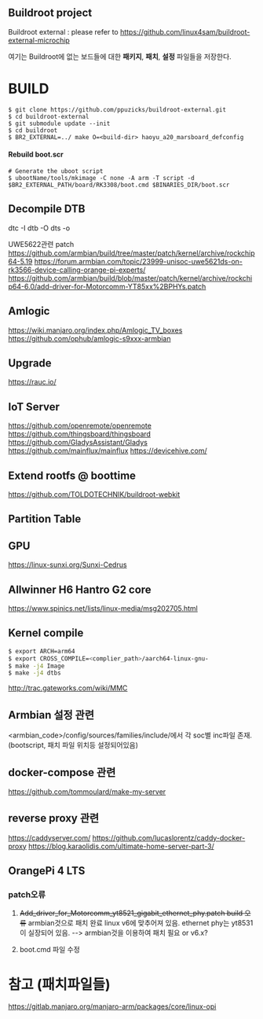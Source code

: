 ## Buildroot project

Buildroot external : please refer to https://github.com/linux4sam/buildroot-external-microchip

여기는 Buildroot에 없는 보드들에 대한 **패키지**, **패치**, **설정** 파일들을 저장한다.

# BUILD
``` shell
$ git clone https://github.com/ppuzicks/buildroot-external.git
$ cd buildroot-external
$ git submodule update --init
$ cd buildroot
$ BR2_EXTERNAL=../ make O=<build-dir> haoyu_a20_marsboard_defconfig
```

#### Rebuild boot.scr
``` shell
# Generate the uboot script
$ ubootName/tools/mkimage -C none -A arm -T script -d $BR2_EXTERNAL_PATH/board/RK3308/boot.cmd $BINARIES_DIR/boot.scr
```

## Decompile DTB
dtc -I dtb -O dts <your DTB> -o <dts filename>

UWE5622관련 patch
https://github.com/armbian/build/tree/master/patch/kernel/archive/rockchip64-5.19
https://forum.armbian.com/topic/23999-unisoc-uwe5621ds-on-rk3566-device-calling-orange-pi-experts/
https://github.com/armbian/build/blob/master/patch/kernel/archive/rockchip64-6.0/add-driver-for-Motorcomm-YT85xx%2BPHYs.patch

## Amlogic
https://wiki.manjaro.org/index.php/Amlogic_TV_boxes
https://github.com/ophub/amlogic-s9xxx-armbian


## Upgrade
https://rauc.io/


## IoT Server
https://github.com/openremote/openremote
https://github.com/thingsboard/thingsboard
https://github.com/GladysAssistant/Gladys
https://github.com/mainflux/mainflux
https://devicehive.com/

## Extend rootfs @ boottime
https://github.com/TOLDOTECHNIK/buildroot-webkit


## Partition Table


## GPU
https://linux-sunxi.org/Sunxi-Cedrus

## Allwinner H6 Hantro G2 core
https://www.spinics.net/lists/linux-media/msg202705.html

## Kernel compile
```sh
$ export ARCH=arm64
$ export CROSS_COMPILE=<complier_path>/aarch64-linux-gnu-
$ make -j4 Image
$ make -j4 dtbs
```

http://trac.gateworks.com/wiki/MMC

## Armbian 설정 관련
<armbian_code>/config/sources/families/include/에서 각 soc별 inc파일 존재. (bootscript, 패치 파일 위치등 설정되어있음)

## docker-compose 관련
https://github.com/tommoulard/make-my-server

## reverse proxy 관련
https://caddyserver.com/
https://github.com/lucaslorentz/caddy-docker-proxy
https://blog.karaolidis.com/ultimate-home-server-part-3/



## OrangePi 4 LTS
### patch오류
1. ~~Add_driver_for_Motorcomm_yt8521_gigabit_ethernet_phy.patch build 오류~~ armbian것으로 패치 완료
  linux v6에 맞추어져 있음.
  ethernet phy는 yt8531이 실장되어 있음. 
  --> armbian것을 이용하여 패치 필요 or v6.x?

2. boot.cmd 파일 수정



# 참고 (패치파일들)
https://gitlab.manjaro.org/manjaro-arm/packages/core/linux-opi
